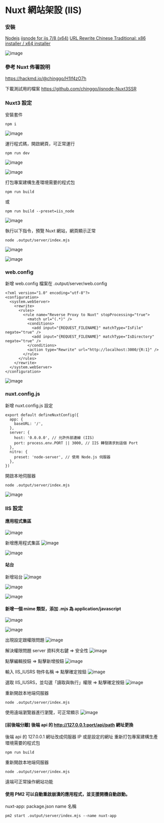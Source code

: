 # Nuxt 網站架設 (IIS)

### 安裝

[Nodejs](https://nodejs.org/en)
[iisnode for iis 7/8 (x64)](https://github.com/azure/iisnode/wiki/iisnode-releases)
[URL Rewrite Chinese Traditional: x86 installer / x64 installer](https://iis-umbraco.azurewebsites.net/downloads/microsoft/url-rewrite)

![image](https://hackmd.io/_uploads/BkUyaZNYkl.png)

### 參考 Nuxt 佈署說明

https://hackmd.io/@chinggo/H1If4zO7h

下載測試用的檔案
https://github.com/chinggo/iisnode-Nuxt3SSR

### Nuxt3 設定

安裝套件

```
npm i
```

![image](https://hackmd.io/_uploads/ryNgevmtyx.png)

運行程式碼，開啟網頁，可正常運行

```
npm run dev
```

![image](https://hackmd.io/_uploads/Sk9CewXF1x.png)

![image](https://hackmd.io/_uploads/HkDZ-PXFJg.png)

打包專案建構生產環境需要的程式包

```
npm run build
```

或

```
npm run build --preset=iis_node
```

![image](https://hackmd.io/_uploads/BJgkGewFyg.png)

執行以下指令，預覽 Nuxt 網站，網頁顯示正常

```
node .output/server/index.mjs
```

![image](https://hackmd.io/_uploads/B1TjWDmtJe.png)

![image](https://hackmd.io/_uploads/B1ApbDmKye.png)

### web.config

新增 web.config 檔案在 .output/server/web.config

```
<?xml version="1.0" encoding="utf-8"?>
<configuration>
  <system.webServer>
    <rewrite>
      <rules>
        <rule name="Reverse Proxy to Nuxt" stopProcessing="true">
          <match url="(.*)" />
          <conditions>
            <add input="{REQUEST_FILENAME}" matchType="IsFile" negate="true" />
            <add input="{REQUEST_FILENAME}" matchType="IsDirectory" negate="true" />
          </conditions>
          <action type="Rewrite" url="http://localhost:3000/{R:1}" />
        </rule>
      </rules>
    </rewrite>
  </system.webServer>
</configuration>

```

![image](https://hackmd.io/_uploads/rkTWGxDtJl.png)

### nuxt.config.js

新增 nuxt.config.js 設定

```
export default defineNuxtConfig({
  app: {
    baseURL: '/',
  },
  server: {
    host: '0.0.0.0', // 允許外部連線 (IIS)
    port: process.env.PORT || 3000, // IIS 轉發請求到這個 Port
  },
  nitro: {
    preset: 'node-server', // 使用 Node.js 伺服器
  },
})
```

開啟本地伺服器

```
node .output/server/index.mjs
```

![image](https://hackmd.io/_uploads/BymBGxDt1l.png)

### IIS 設定

#### 應用程式集區

![image](https://hackmd.io/_uploads/Sy2oMvmKkl.png)

新增應用程式集區
![image](https://hackmd.io/_uploads/H1_U7wQY1x.png)

![image](https://hackmd.io/_uploads/rkDO7PXYye.png)

#### 站台

新增站台
![image](https://hackmd.io/_uploads/rJFwVvmFJg.png)

![image](https://hackmd.io/_uploads/SJ19Evmt1e.png)

![image](https://hackmd.io/_uploads/ByuCzewtJe.png)

#### 新增一個 mime 類型，添加 .mjs 為 application/javascript

![image](https://hackmd.io/_uploads/HkGjQlwF1e.png)

![image](https://hackmd.io/_uploads/rJcwnbNFJl.png)

出現設定跟權限問題
![image](https://hackmd.io/_uploads/HJzfyM4YJg.png)

解決權限問題
server 資料夾右鍵 => 安全性
![image](https://hackmd.io/_uploads/SkVMUw7F1e.png)

點擊編輯按鈕 => 點擊新增按鈕
![image](https://hackmd.io/_uploads/BJUUUwQKyl.png)

輸入 IIS_IUSRS 物件名稱 => 點擊確定按鈕
![image](https://hackmd.io/_uploads/r1zyDvQKke.png)

選取 IIS_IUSRS，並勾選「讀取與執行」權限 => 點擊確定按鈕
![image](https://hackmd.io/_uploads/B1IHPw7tkx.png)

重新開啟本地端伺服器
```
node .output/server/index.mjs
```

使用遠端瀏覽器進行瀏覽，可正常顯示
![image](https://hackmd.io/_uploads/H18q4xvYJx.png)

#### [前後端分離] 後端 api 的 http://127.0.0.1:port/api/path 網址更換
後端 api 的 127.0.0.1 網址改成伺服器 IP 或是設定的網址
重新打包專案建構生產環境需要的程式包
```
npm run build
```
重新開啟本地端伺服器
```
node .output/server/index.mjs
```
遠端可正常操作網站功能

#### 使用 PM2 可以自動重啟崩潰的應用程式，並支援開機自動啟動。
nuxt-app: package.json name 名稱
```
pm2 start .output/server/index.mjs --name nuxt-app
```
